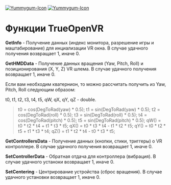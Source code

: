 ﻿[![Yummygum-Icon](https://user-images.githubusercontent.com/9499881/27683803-659dc988-5cd8-11e7-9c05-0b747e917666.png)](https://github.com/TrueOpenVR/TrueOpenVR-Core/blob/master/Library/README.md) [![Yummygum-Icon](https://user-images.githubusercontent.com/9499881/27683795-5b0fbac6-5cd8-11e7-929c-057833e01fb1.png)](https://github.com/TrueOpenVR/TrueOpenVR-Core/blob/master/Library/README.RU.md)
# Функции TrueOpenVR
**GetInfo** - Получение данных (индекс монитора, разрешение игры и маштабирование) для инциализации VR окна. В случае удачного получения возвращает 1, иначе 0. 


**GetHMDData** - Получение данных вращения (Yaw, Pitch, Roll) и позиционирования (X, Y, Z) VR шлема. В случае удачного получения возвращает 1, иначе 0. 

Если вам необходим кватернион, то можно рассчитать получить из Yaw, Pitch, Roll следующим образом:

t0, t1, t2, t3, t4, t5, qW, qX, qY, qZ - double.
>t0 = cos(DegToRad(yaw) * 0.5);
>t1 = sin(DegToRad(yaw) * 0.5);
>t2 = cos(DegToRad(roll) * 0.5);
>t3 = sin(DegToRad(roll) * 0.5);
>t4 = cos(DegToRad(pitch) * 0.5);
>t5 = sin(DegToRad(pitch) * 0.5);
>qW() = t0 * t2 * t4 + t1 * t3 * t5;
>qX() = t0 * t3 * t4 - t1 * t2 * t5;
>qY() = t0 * t2 * t5 + t1 * t3 * t4;
>qZ() = t1 * t2 * t4 - t0 * t3 * t5;


**GetControllersData** - Получение данных (кнопки, стики, триггеры) о VR контроллере. В случае удачного получения возвращает 1, иначе 0. 


**SetControllerData** - Обратная отдача для контроллера (вибрация). В случае удачного устаноки возвращает 1, иначе 0. 


**SetCentering** - Центрирование устройства (сброс вращения). В случае удачного установки возвращает 1, иначе 0. 